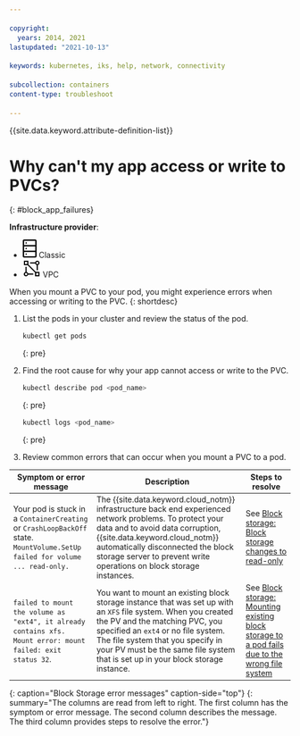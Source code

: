 ```yaml
---

copyright: 
  years: 2014, 2021
lastupdated: "2021-10-13"

keywords: kubernetes, iks, help, network, connectivity

subcollection: containers
content-type: troubleshoot

---
```


{{site.data.keyword.attribute-definition-list}}



# Why can't my app access or write to PVCs?
{: #block_app_failures}

**Infrastructure provider**:
* ![Classic infrastructure provider icon.](images/icon-classic-2.svg) Classic
* ![VPC infrastructure provider icon.](images/icon-vpc-2.svg) VPC

When you mount a PVC to your pod, you might experience errors when accessing or writing to the PVC.
{: shortdesc}

1. List the pods in your cluster and review the status of the pod.
    ```sh
    kubectl get pods
    ```
    {: pre}

2. Find the root cause for why your app cannot access or write to the PVC.
    ```sh
    kubectl describe pod <pod_name>
    ```
    {: pre}

    ```sh
    kubectl logs <pod_name>
    ```
    {: pre}

3. Review common errors that can occur when you mount a PVC to a pod.

| Symptom or error message | Description | Steps to resolve |
| --- | --- | --- |
| Your pod is stuck in a `ContainerCreating` or `CrashLoopBackOff` state. `MountVolume.SetUp failed for volume ... read-only.` | The {{site.data.keyword.cloud_notm}} infrastructure back end experienced network problems. To protect your data and to avoid data corruption, {{site.data.keyword.cloud_notm}} automatically disconnected the block storage server to prevent write operations on block storage instances. | See [Block storage: Block storage changes to read-only](/docs/containers?topic=containers-readonly_block) |
| `failed to mount the volume as "ext4", it already contains xfs. Mount error: mount failed: exit status 32`. | You want to mount an existing block storage instance that was set up with an `XFS` file system. When you created the PV and the matching PVC, you specified an `ext4` or no file system. The file system that you specify in your PV must be the same file system that is set up in your block storage instance. | See [Block storage: Mounting existing block storage to a pod fails due to the wrong file system](/docs/containers?topic=containers-block_filesystem) |
{: caption="Block Storage error messages" caption-side="top"}
{: summary="The columns are read from left to right. The first column has the symptom or error message. The second column describes the message. The third column provides steps to resolve the error."}




